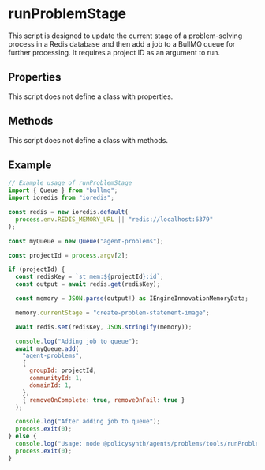 # runProblemStage

This script is designed to update the current stage of a problem-solving process in a Redis database and then add a job to a BullMQ queue for further processing. It requires a project ID as an argument to run.

## Properties

This script does not define a class with properties.

## Methods

This script does not define a class with methods.

## Example

```javascript
// Example usage of runProblemStage
import { Queue } from "bullmq";
import ioredis from "ioredis";

const redis = new ioredis.default(
  process.env.REDIS_MEMORY_URL || "redis://localhost:6379"
);

const myQueue = new Queue("agent-problems");

const projectId = process.argv[2];

if (projectId) {
  const redisKey = `st_mem:${projectId}:id`;
  const output = await redis.get(redisKey);

  const memory = JSON.parse(output!) as IEngineInnovationMemoryData;

  memory.currentStage = "create-problem-statement-image";

  await redis.set(redisKey, JSON.stringify(memory));

  console.log("Adding job to queue");
  await myQueue.add(
    "agent-problems",
    {
      groupId: projectId,
      communityId: 1,
      domainId: 1,
    },
    { removeOnComplete: true, removeOnFail: true }
  );

  console.log("After adding job to queue");
  process.exit(0);
} else {
  console.log("Usage: node @policysynth/agents/problems/tools/runProblemStage.js <projectId>");
  process.exit(0);
}
```